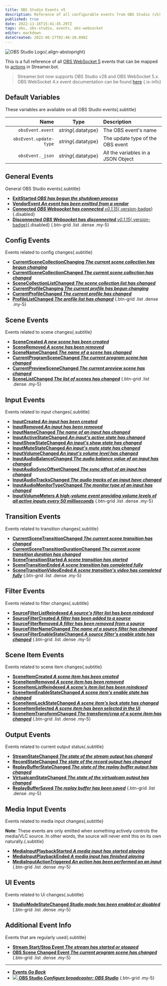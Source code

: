 ```yaml
---
title: OBS Studio Events v5
description: Reference of all configurable events from OBS Studio (v5)
published: true
date: 2022-11-16T15:41:45.297Z
tags: obs, obs-studio, events, obs-websocket
editor: markdown
dateCreated: 2022-06-27T02:46:20.098Z
---
```


 ![OBS Studio Logo](https://streamer.bot/img/integrations/obs.svg){.align-abstopright}
  
 This is a full reference of all [OBS WebSocket 5](https://github.com/obsproject/obs-websocket/blob/master/docs/generated/protocol.md) events that can be mapped to [actions](/Actions) in Streamer.bot.
 
> Streamer.bot now supports OBS Studio v28 and OBS WebSocket 5.x.
> OBS WebSocket 4.x event documentation can be found [here](/Broadcasters/OBS/Archive/Events)
{.is-info}


## Default Variables
These variables are available on all OBS Studio events{.subtitle}

Name | Type | Description | 
----:|:----:|:------------|
`obsEvent.event` | *string*{.datatype} | The OBS event's name
`obsEvent.update-type` | *string*{.datatype} | The update type of the OBS event
`obsEvent._json` | *string*{.datatype} | All the variables in a JSON Object

## General Events
General OBS Studio events{.subtitle}
* [**ExitStarted *OBS has begun the shutdown process***](/Broadcasters/OBS/Events/General-Events/ExitStarted)
* [**VendorEvent *An event has been emitted from a vendor***](/Broadcasters/OBS/Events/General-Events/VendorEvent)
* [**Connected *OBS Websocket has connected*** *v0.1.15*{.version-badge}](/Broadcasters/OBS/Events/General-Events/Connected){.disabled}
* [**Disconnected *OBS Websocket has disconnected*** *v0.1.15*{.version-badge}](/Broadcasters/OBS/Events/General-Events/Disconnected){.disabled}
{.btn-grid .list .dense .my-5}

## Config Events
Events related to config changes{.subtitle}
* [**CurrentSceneCollectionChanging *The current scene collection has begun changing***](/Broadcasters/OBS/Events/Config-Events/CurrentSceneCollectionChanging)
* [**CurrentSceneCollectionChanged *The current scene collection has changed***](/Broadcasters/OBS/Events/Config-Events/CurrentSceneCollectionChanged)
* [**SceneCollectionListChanged *The scene collection list has changed***](/Broadcasters/OBS/Events/Config-Events/SceneCollectionListChanged)
* [**CurrentProfileChanging *The current profile has begun changing***](/Broadcasters/OBS/Events/Config-Events/CurrentProfileChanging)
* [**CurrentProfileChanged *The current profile has changed***](/Broadcasters/OBS/Events/Config-Events/CurrentProfileChanged)
* [**ProfileListChanged *The profile list has changed***](/Broadcasters/OBS/Events/Config-Events/ProfileListChanged)
{.btn-grid .list .dense .my-5}

## Scene Events
Events related to scene changes{.subtitle}
* [**SceneCreated *A new scene has been created***](/Broadcasters/OBS/Events/Scene-Events/SceneCreated)
* [**SceneRemoved *A scene has been removed***](/Broadcasters/OBS/Events/Scene-Events/SceneRemoved)
* [**SceneNameChanged *The name of a scene has changed***](/Broadcasters/OBS/Events/Scene-Events/SceneNameChanged)
* [**CurrentProgramSceneChanged *The current program scene has changed***](/Broadcasters/OBS/Events/Scene-Events/CurrentProgramSceneChanged)
* [**CurrentPreviewSceneChanged *The current preview scene has changed***](/Broadcasters/OBS/Events/Scene-Events/CurrentPreviewSceneChanged)
* [**SceneListChanged *The list of scenes has changed***](/Broadcasters/OBS/Events/Scene-Events/SceneListChanged)
{.btn-grid .list .dense .my-5}

## Input Events
Events related to input changes{.subtitle}
* [**InputCreated *An input has been created***](/Broadcasters/OBS/Events/Input-Events/InputCreated)
* [**InputRemoved *An input has been removed***](/Broadcasters/OBS/Events/Input-Events/InputRemoved)
* [**InputNameChanged *The name of an input has changed***](/Broadcasters/OBS/Events/Input-Events/InputNameChanged)
* [**InputActiveStateChanged *An input's active state has changed***](/Broadcasters/OBS/Events/Input-Events/InputActiveStateChanged)
* [**InputShowStateChanged *An input's show state has changed***](/Broadcasters/OBS/Events/Input-Events/InputShowStateChanged)
* [**InputMuteStateChanged *An input's mute state has changed***](/Broadcasters/OBS/Events/Input-Events/InputMuteStateChanged)
* [**InputVolumeChanged *An input's volume level has changed***](/Broadcasters/OBS/Events/Input-Events/InputVolumeChanged)
* [**InputAudioBalanceChanged *The audio balance value of an input has changed***](/Broadcasters/OBS/Events/Input-Events/InputAudioBalanceChanged)
* [**InputAudioSyncOffsetChanged *The sync offset of an input has changed***](/Broadcasters/OBS/Events/Input-Events/InputAudioSyncOffsetChanged)
* [**InputAudioTracksChanged *The audio tracks of an input have changed***](/Broadcasters/OBS/Events/Input-Events/InputAudioTracksChanged)
* [**InputAudioMonitorTypeChanged *The monitor type of an input has changed***](/Broadcasters/OBS/Events/Input-Events/InputAudioMonitorTypeChanged)
* [**InputVolumeMeters *A high-volume event providing volume levels of all active inputs every 50 milliseconds***](/Broadcasters/OBS/Events/Input-Events/InputVolumeMeters)
{.btn-grid .list .dense .my-5}

## Transition Events
Events related to transition changes{.subtitle}
* [**CurrentSceneTransitionChanged *The current scene transition has changed***](/Broadcasters/OBS/Events/Transition-Events/CurrentSceneTransitionChanged)
* [**CurrentSceneTransitionDurationChanged *The current scene transition duration has changed***](/Broadcasters/OBS/Events/Transition-Events/CurrentSceneTransitionDurationChanged)
* [**SceneTransitionStarted *A scene transition has started***](/Broadcasters/OBS/Events/Transition-Events/SceneTransitionStarted)
* [**SceneTransitionEnded *A scene transition has completed fully***](/Broadcasters/OBS/Events/Transition-Events/SceneTransitionEnded)
* [**SceneTransitionVideoEnded *A scene transition's video has completed fully***](/Broadcasters/OBS/Events/Transition-Events/SceneTransitionVideoEnded)
{.btn-grid .list .dense .my-5}

## Filter Events
Events related to filter changes{.subtitle}
* [**SourceFilterListReindexed *A source's filter list has been reindexed***](/Broadcasters/OBS/Events/Filter-Events/SourceFilterListReindexed)
* [**SourceFilterCreated *A filter has been added to a source***](/Broadcasters/OBS/Events/Filter-Events/SourceFilterCreated)
* [**SourceFilterRemoved *A filter has been removed from a source***](/Broadcasters/OBS/Events/Filter-Events/SourceFilterRemoved)
* [**SourceFilterNameChanged *The name of a source filter has changed***](/Broadcasters/OBS/Events/Filter-Events/SourceFilterNameChanged)
* [**SourceFilterEnableStateChanged *A source filter's enable state has changed***](/Broadcasters/OBS/Events/Filter-Events/SourceFilterEnableStateChanged)
{.btn-grid .list .dense .my-5}

## Scene Item Events
Events related to scene item changes{.subtitle}
* [**SceneItemCreated *A scene item has been created***](/Broadcasters/OBS/Events/Scene-Item-Events/SceneItemCreated)
* [**SceneItemRemoved *A scene item has been removed***](/Broadcasters/OBS/Events/Scene-Item-Events/SceneItemRemoved)
* [**SceneItemListReindexed *A scene's item list has been reindexed***](/Broadcasters/OBS/Events/Scene-Item-Events/SceneItemListReindexed)
* [**SceneItemEnableStateChanged *A scene item's enable state has changed***](/Broadcasters/OBS/Events/Scene-Item-Events/SceneItemEnableStateChanged)
* [**SceneItemLockStateChanged *A scene item's lock state has changed***](/Broadcasters/OBS/Events/Scene-Item-Events/SceneItemLockStateChanged)
* [**SceneItemSelected *A scene item has been selected in the Ui***](/Broadcasters/OBS/Events/Scene-Item-Events/SceneItemSelected)
* [**SceneItemTransformChanged *The transform/crop of a scene item has changed***](/Broadcasters/OBS/Events/Scene-Item-Events/SceneItemTransformChanged)
{.btn-grid .list .dense .my-5}

## Output Events
Events related to current output status{.subtitle}
* [**StreamStateChanged *The state of the stream output has changed***](/Broadcasters/OBS/Events/Output-Events/StreamStateChanged)
* [**RecordStateChanged *The state of the record output has changed***](/Broadcasters/OBS/Events/Output-Events/RecordStateChanged)
* [**ReplayBufferStateChanged *The state of the replay buffer output has changed***](/Broadcasters/OBS/Events/Output-Events/ReplayBufferStateChanged)
* [**VirtualcamStateChanged *The state of the virtualcam output has changed***](/Broadcasters/OBS/Events/Output-Events/VirtualcamStateChanged)
* [**ReplayBufferSaved *The replay buffer has been saved***](/Broadcasters/OBS/Events/Output-Events/ReplayBufferSaved)
{.btn-grid .list .dense .my-5}

## Media Input Events
Events related to media input changes{.subtitle}

**Note**: These events are only emitted when something actively controls the media/VLC source. In other words, the source will never emit this on its own naturally.{.subtitle}

* [**MediaInputPlaybackStarted *A media input has started playing***](/Broadcasters/OBS/Events/Media-Input-Events/MediaInputPlaybackStarted)
* [**MediaInputPlaybackEnded *A media input has finished playing***](/Broadcasters/OBS/Events/Media-Input-Events/MediaInputPlaybackEnded)
* [**MediaInputActionTriggered *An action has been performed on an input***](/Broadcasters/OBS/Events/Media-Input-Events/MediaInputActionTriggered)
{.btn-grid .list .dense .my-5}

## UI Events
Events related to Ui changes{.subtitle}
* [**StudioModeStateChanged *Studio mode has been enabled or disabled***](/Broadcasters/OBS/Events/Ui-Events/StudioModeStateChanged)
{.btn-grid .list .dense .my-5}

## Additional Event Info
Events that are regularly used{.subtitle}
* [**Stream Start/Stop Event *The stream has started or stopped***](/Broadcasters/OBS/Events/Output-Events/StreamStateChanged)
* [**OBS Scene Changed Event *The current program scene has changed***](/Broadcasters/OBS/Events/Scene-Events/CurrentProgramSceneChanged)
{.btn-grid .list .dense .my-5}

---

- [<i class="mdi mdi-chevron-left"></i>**Events *Go Back***](/Events)
- [<img src="https://streamer.bot/img/integrations/obs.svg"/> **OBS Studio *Configure broadcaster: OBS Studio***](/Broadcasters/OBS)
{.btn-grid .my-5}
